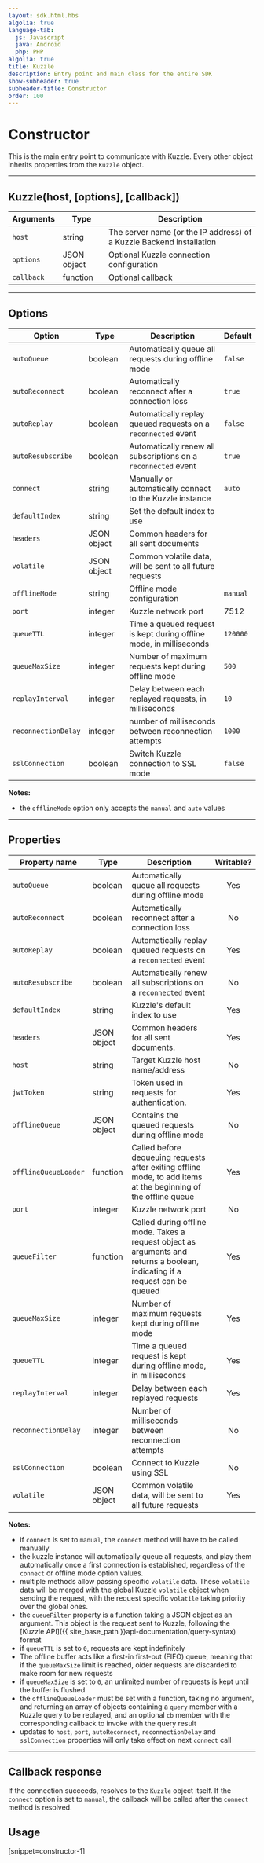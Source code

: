 ```yaml
---
layout: sdk.html.hbs
algolia: true
language-tab:
  js: Javascript
  java: Android
  php: PHP
algolia: true
title: Kuzzle
description: Entry point and main class for the entire SDK
show-subheader: true
subheader-title: Constructor
order: 100
---
```


# Constructor
This is the main entry point to communicate with Kuzzle. Every other object inherits properties from the `Kuzzle` object.

---

## Kuzzle(host, [options], [callback])

| Arguments | Type | Description |
|---------------|---------|----------------------------------------|
| ``host`` | string | The server name (or the IP address) of a Kuzzle Backend installation |
| ``options`` | JSON object | Optional Kuzzle connection configuration |
| ``callback`` | function | Optional callback |

---

## Options

| Option | Type | Description | Default |
|---------------|---------|----------------------------------------|---------|
| ``autoQueue`` | boolean | Automatically queue all requests during offline mode | ``false`` |
| ``autoReconnect`` | boolean | Automatically reconnect after a connection loss | ``true`` |
| ``autoReplay`` | boolean | Automatically replay queued requests on a ``reconnected`` event | ``false`` |
| ``autoResubscribe`` | boolean | Automatically renew all subscriptions on a ``reconnected`` event | ``true`` |
| ``connect`` | string | Manually or automatically connect to the Kuzzle instance | ``auto`` |
| ``defaultIndex`` | string | Set the default index to use | |
| ``headers`` | JSON object | Common headers for all sent documents | |
| ``volatile`` | JSON object | Common volatile data, will be sent to all future requests | |
| ``offlineMode`` | string | Offline mode configuration | ``manual`` |
| ``port`` | integer | Kuzzle network port | 7512 |
| ``queueTTL`` | integer | Time a queued request is kept during offline mode, in milliseconds | ``120000`` |
| ``queueMaxSize`` | integer | Number of maximum requests kept during offline mode | ``500`` |
| ``replayInterval`` | integer | Delay between each replayed requests, in milliseconds | ``10`` |
| ``reconnectionDelay`` | integer | number of milliseconds between reconnection attempts | ``1000`` |
| ``sslConnection`` | boolean | Switch Kuzzle connection to SSL mode | ``false`` |

**Notes:**

* the ``offlineMode`` option only accepts the ``manual`` and ``auto`` values

---

## Properties

| Property name | Type | Description | Writable? |
|---------------|------|-------------|:---------:|
| ``autoQueue`` | boolean | Automatically queue all requests during offline mode | Yes |
| ``autoReconnect`` | boolean | Automatically reconnect after a connection loss | No |
| ``autoReplay`` | boolean | Automatically replay queued requests on a ``reconnected`` event |  Yes |
| ``autoResubscribe`` | boolean | Automatically renew all subscriptions on a ``reconnected`` event | No |
| ``defaultIndex`` | string | Kuzzle's default index to use | Yes |
| ``headers`` | JSON object | Common headers for all sent documents. | Yes |
| ``host`` | string | Target Kuzzle host name/address | No |
| ``jwtToken`` | string | Token used in requests for authentication. | Yes |
| ``offlineQueue`` | JSON object | Contains the queued requests during offline mode | No |
| ``offlineQueueLoader`` | function | Called before dequeuing requests after exiting offline mode, to add items at the beginning of the offline queue | Yes |
| ``port`` | integer | Kuzzle network port | No |
| ``queueFilter`` | function | Called during offline mode. Takes a request object as arguments and returns a boolean, indicating if a request can be queued | Yes |
| ``queueMaxSize`` | integer | Number of maximum requests kept during offline mode | Yes |
| ``queueTTL`` | integer | Time a queued request is kept during offline mode, in milliseconds | Yes |
| ``replayInterval`` | integer | Delay between each replayed requests | Yes |
| ``reconnectionDelay`` | integer | Number of milliseconds between reconnection attempts | No |
| ``sslConnection`` | boolean | Connect to Kuzzle using SSL | No |
| ``volatile`` | JSON object | Common volatile data, will be sent to all future requests | Yes |
**Notes:**

* if ``connect`` is set to ``manual``, the ``connect`` method will have to be called manually
* the kuzzle instance will automatically queue all requests, and play them automatically once a first connection is established, regardless of the ``connect`` or offline mode option values.
* multiple methods allow passing specific ``volatile`` data. These ``volatile`` data will be merged with the global Kuzzle ``volatile`` object when sending the request, with the request specific ``volatile`` taking priority over the global ones.
* the ``queueFilter`` property is a function taking a JSON object as an argument. This object is the request sent to Kuzzle, following the [Kuzzle API]({{ site_base_path }}api-documentation/query-syntax) format
* if ``queueTTL`` is set to ``0``, requests are kept indefinitely
* The offline buffer acts like a first-in first-out (FIFO) queue, meaning that if the ``queueMaxSize`` limit is reached, older requests are discarded to make room for new requests
* if ``queueMaxSize`` is set to ``0``, an unlimited number of requests is kept until the buffer is flushed
* the ``offlineQueueLoader`` must be set with a function, taking no argument, and returning an array of objects containing a `query` member with a Kuzzle query to be replayed, and an optional `cb` member with the corresponding callback to invoke with the query result
* updates to ``host``, ``port``, ``autoReconnect``, ``reconnectionDelay`` and ``sslConnection`` properties will only take effect on next ``connect`` call

---

## Callback response

If the connection succeeds, resolves to the `Kuzzle` object itself.
If the `connect` option is set to `manual`, the callback will be called after the `connect` method is resolved.

## Usage

[snippet=constructor-1]
